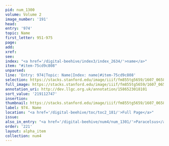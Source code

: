 ```yaml
---
pid: num_1300
volume: Volume 2
image_number: '191'
head:
entry: '974'
topic: Name
first_letter: 951-975
page:
add:
xref:
see:
index: "<a href='/digital-beehive/index3/index_2634/'>name</a>"
item: "#item-75cd9c808"
unparsed:
line: 'Entry: 974|Topic: Name|Index: name|#item-75cd9c808'
selection: https://stacks.stanford.edu/image/iiif/fm855tg5659/1607_0658/384,2747,2913,282/full/0/default.jpg
full_image: https://stacks.stanford.edu/image/iiif/fm855tg5659/1607_0658/full/full/0/default.jpg
annotation_uri: http://dev.llgc.org.uk/annotation/1586523018101
sort_value: '219112747'
insertion:
thumbnail: https://stacks.stanford.edu/image/iiif/fm855tg5659/1607_0658/384,2747,600,180/250,/0/default.jpg
label: 974. Name
location: "<a href='/digital-beehive/toc/toc2_181/'>Full Page</a>"
issue:
also_in_entry: "<a href='/digital-beehive/num4/num_1301/'>Paracelsus</a>"
order: '221'
layout: alpha_item
collection: num4
---
```

